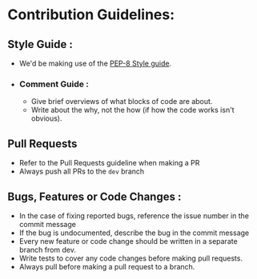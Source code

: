 # Contribution Guidelines:

## Style Guide :
- We'd be making use of the <a href="https://www.python.org/dev/peps/pep-0008/" >PEP-8 Style guide</a>.
- ### Comment Guide :
  - Give brief overviews of what blocks of code are about.
  - Write about the why, not the how (if how the code works isn't obvious).
  

## Pull Requests
- Refer to the Pull Requests guideline when making a PR
- Always push all PRs to the `dev` branch


## Bugs, Features or Code Changes :
- In the case of fixing reported bugs, reference the issue number in the commit message
- If the bug is undocumented, describe the bug in the commit message
- Every new feature or code change should be written in a separate branch from dev.
- Write tests to cover any code changes before making pull requests.
- Always pull before making a pull request to a branch.
